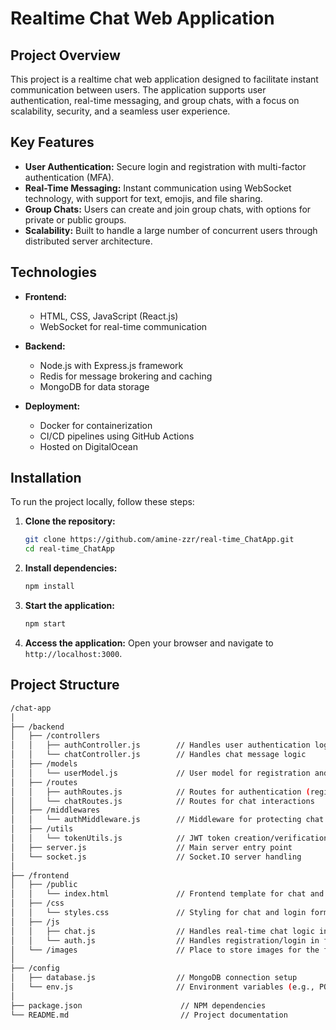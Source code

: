 # Realtime Chat Web Application

## Project Overview

This project is a realtime chat web application designed to facilitate instant communication between users. The application supports user authentication, real-time messaging, and group chats, with a focus on scalability, security, and a seamless user experience.

## Key Features

- **User Authentication:** Secure login and registration with multi-factor authentication (MFA).
- **Real-Time Messaging:** Instant communication using WebSocket technology, with support for text, emojis, and file sharing.
- **Group Chats:** Users can create and join group chats, with options for private or public groups.
- **Scalability:** Built to handle a large number of concurrent users through distributed server architecture.

## Technologies

- **Frontend:**
  - HTML, CSS, JavaScript (React.js)
  - WebSocket for real-time communication

- **Backend:**
  - Node.js with Express.js framework
  - Redis for message brokering and caching
  - MongoDB for data storage

- **Deployment:**
  - Docker for containerization
  - CI/CD pipelines using GitHub Actions
  - Hosted on DigitalOcean

## Installation

To run the project locally, follow these steps:

1. **Clone the repository:**
   ```bash
   git clone https://github.com/amine-zzr/real-time_ChatApp.git
   cd real-time_ChatApp

2. **Install dependencies:**
   ```bash
   npm install

3. **Start the application:**
   ```bash
   npm start

4. **Access the application:**
   Open your browser and navigate to `http://localhost:3000`.


## Project Structure
```bash
/chat-app
│
├── /backend
│   ├── /controllers
│   │   ├── authController.js        // Handles user authentication logic
│   │   └── chatController.js        // Handles chat message logic
│   ├── /models
│   │   └── userModel.js             // User model for registration and login
│   ├── /routes
│   │   ├── authRoutes.js            // Routes for authentication (register, login)
│   │   └── chatRoutes.js            // Routes for chat interactions
│   ├── /middlewares
│   │   └── authMiddleware.js        // Middleware for protecting chat routes
│   ├── /utils
│   │   └── tokenUtils.js            // JWT token creation/verification
│   ├── server.js                    // Main server entry point
│   └── socket.js                    // Socket.IO server handling
│
├── /frontend
│   ├── /public
│   │   └── index.html               // Frontend template for chat and login
│   ├── /css
│   │   └── styles.css               // Styling for chat and login forms
│   ├── /js
│   │   ├── chat.js                  // Handles real-time chat logic in frontend
│   │   └── auth.js                  // Handles registration/login in frontend
│   └── /images                      // Place to store images for the future post feature
│
├── /config
│   ├── database.js                  // MongoDB connection setup
│   └── env.js                       // Environment variables (e.g., PORT, DB_URI)
│
├── package.json                      // NPM dependencies
└── README.md                         // Project documentation
```
